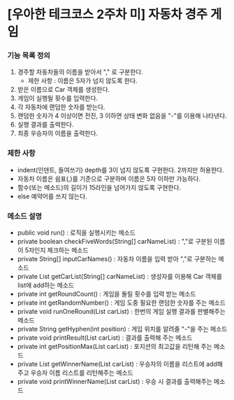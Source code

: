 # [우아한 테크코스 2주차 미] 자동차 경주 게임

### 기능 목록 정의
1. 경주할 자동차들의 이름을 받아서 "," 로 구분한다.
    - 제한 사항 : 이름은 5자가 넘지 않도록 한다.
2. 받은 이름으로 Car 객체를 생성한다.
3. 게임이 실행될 횟수를 입력한다.
4. 각 자동차에 랜덤한 숫자를 받는다.
5. 랜덤한 숫자가 4 이상이면 전진, 3 이하면 상태 변화 없음을 "-"를 이용해 나타낸다.
6. 실행 결과를 출력한다.
7. 최종 우승자의 이름을 출력한다.

### 제한 사항
- indent(인덴트, 들여쓰기) depth를 3이 넘지 않도록 구현한다. 2까지만 허용한다.
- 자동차 이름은 쉼표(,)를 기준으로 구분하며 이름은 5자 이하만 가능하다.
- 함수(또는 메소드)의 길이가 15라인을 넘어가지 않도록 구현한다.
- else 예약어를 쓰지 않는다.


### 메소드 설명
- public void run() : 로직을 실행시키는 메소드
- private boolean checkFiveWords(String[] carNameList) : ","로 구분된 이름이 5자인지 체크하는 메소드
- private String[] inputCarNames() : 자동차 이름을 입력 받아 ","로 구분하는 메소드
- private List<Car> getCarList(String[] carNameList) : 생성자를 이용해 Car 객체를 list에 add하는 메소드
- private int getRoundCount() : 게임을 돌릴 횟수를 입력 받는 메소드
- private int getRandomNumber() : 게임 도중 필요한 랜덤한 숫자를 주는 메소드
- private void runOneRound(List<Car> carList) : 한번의 게임 실행 결과를 판별해주는 메소드
- private String getHyphen(int position) : 게임 위치를 알려줄 "-"을 주는 메소드 
- private void printResult(List<Car> carList) : 결과를 출력해 주는 메소드
- private int getPositionMax(List<Car> carList) : 포지션의 최고값을 리턴해 주는 메소드
- private List<String> getWinnerName(List<Car> carList) : 우승자의 이름을 리스트에 add해주고 우승자 이름 리스트를 리턴해주는 메소드
- private void printWinnerName(List<Car> carList) : 우승 시 결과를 출력해주는 메소드
 